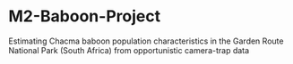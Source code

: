 # M2-Baboon-Project
Estimating Chacma baboon population characteristics in the Garden Route National Park (South Africa) from opportunistic camera-trap data
